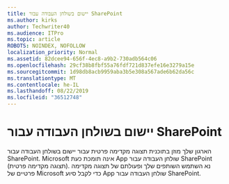 ```yaml
---
title: יישום בשולחן העבודה עבור SharePoint
ms.author: kirks
author: Techwriter40
ms.audience: ITPro
ms.topic: article
ROBOTS: NOINDEX, NOFOLLOW
localization_priority: Normal
ms.assetid: 82dcee94-656f-4ec8-a9b2-730adb564c06
ms.openlocfilehash: 29cf38b8fbf55a76fdf721d837efe16e3279a15e
ms.sourcegitcommit: 1d98db8acb9959aba3b5e308a567ade6b62da56c
ms.translationtype: MT
ms.contentlocale: he-IL
ms.lasthandoff: 08/22/2019
ms.locfileid: "36512748"
---
```

# <a name="desktop-app-for-sharepoint"></a>יישום בשולחן העבודה עבור SharePoint

הארגון שלך מוזן בתוכנית תצוגה מקדימה פרטית עבור יישום בשולחן העבודה עבור SharePoint. Microsoft אינה תומכת כעת App שולחן העבודה עבור SharePoint (תצוגה מקדימה פרטית). נא השתמש השותפים שלך ופעולתם של תצוגה מקדימה פרטיים של Microsoft כדי לקבל סיוע App שולחן העבודה עבור SharePoint.
